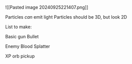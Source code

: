 ![[Pasted image 20240925221407.png]]

Particles *can* emit light
Particles should be 3D, but look 2D

List to make: 

Basic gun Bullet

Enemy Blood Splatter

XP orb pickup

